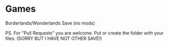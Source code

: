 # Games
Borderlands/Wonderlands Save (no mods)

PS. For "Pull Requests" you are welcome. Put or create the folder with your files. (SORRY BUT I HAVE NOT OTHER SAVE!)